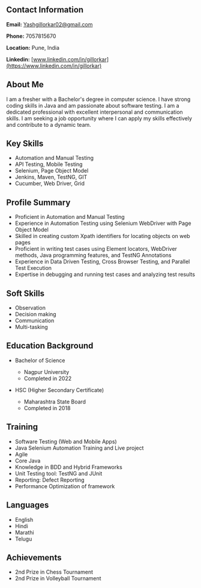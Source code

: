 
## Contact Information

**Email:** Yashgillorkar02@gmail.com

**Phone:** 7057815670

**Location:** Pune, India

**Linkedin:** [www.linkedin.com/in/gillorkar](https://www.linkedin.com/in/gillorkar)


## About Me

I am a fresher with a Bachelor's degree in computer science. I have strong coding skills in Java and am passionate about software testing. I am a dedicated professional with excellent interpersonal and communication skills. I am seeking a job opportunity where I can apply my skills effectively and contribute to a dynamic team.

## Key Skills

- Automation and Manual Testing
- API Testing, Mobile Testing
- Selenium, Page Object Model
- Jenkins, Maven, TestNG, GIT
- Cucumber, Web Driver, Grid

## Profile Summary

- Proficient in Automation and Manual Testing
- Experience in Automation Testing using Selenium WebDriver with Page Object Model
- Skilled in creating custom Xpath identifiers for locating objects on web pages
- Proficient in writing test cases using Element locators, WebDriver methods, Java programming features, and TestNG Annotations
- Experience in Data Driven Testing, Cross Browser Testing, and Parallel Test Execution
- Expertise in debugging and running test cases and analyzing test results

## Soft Skills

- Observation
- Decision making
- Communication
- Multi-tasking

## Education Background

- Bachelor of Science
  - Nagpur University
  - Completed in 2022


- HSC (Higher Secondary Certificate)
  - Maharashtra State Board
  - Completed in 2018

## Training

- Software Testing (Web and Mobile Apps)
- Java Selenium Automation Training and Live project
- Agile
- Core Java
- Knowledge in BDD and Hybrid Frameworks
- Unit Testing tool: TestNG and JUnit
- Reporting: Defect Reporting
- Performance Optimization of framework

## Languages

- English
- Hindi
- Marathi
- Telugu

## Achievements

- 2nd Prize in Chess Tournament
- 2nd Prize in Volleyball Tournament
